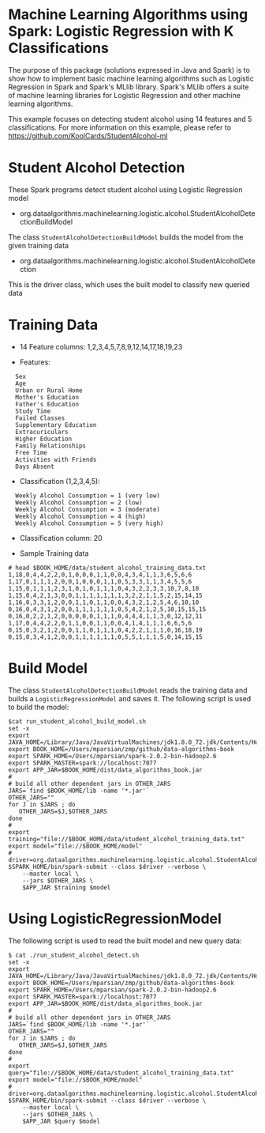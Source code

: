 Machine Learning Algorithms using Spark: Logistic Regression with K Classifications
===================================================================================
The purpose of this package (solutions expressed in Java 
and Spark) is to show how to implement basic machine learning 
algorithms such as Logistic Regression in Spark and Spark's 
MLlib library.  Spark's MLlib offers a suite of machine learning 
libraries for Logistic Regression and other machine learning
algorithms. 

This example focuses on detecting student alcohol using 14  features
and 5 classifications. For more information on this example, please 
refer to https://github.com/KoolCards/StudentAlcohol-ml


Student Alcohol Detection
=======================
These Spark programs detect student alcohol using Logistic Regression model 

* org.dataalgorithms.machinelearning.logistic.alcohol.StudentAlcoholDetectionBuildModel

The class ````StudentAlcoholDetectionBuildModel```` builds the model from the given training data

* org.dataalgorithms.machinelearning.logistic.alcohol.StudentAlcoholDetection

This is the driver class, which uses the built model to classify new queried data


Training Data
=============

* 14 Feature columns: 1,2,3,4,5,7,8,9,12,14,17,18,19,23

* Features:
````
  Sex
  Age
  Urban or Rural Home
  Mother's Education
  Father's Education
  Study Time
  Failed Classes
  Supplementary Education
  Extracuriculars
  Higher Education
  Family Relationships
  Free Time
  Activities with Friends
  Days Absent
````

* Classification (1,2,3,4,5):
````
  Weekly Alcohol Consumption = 1 (very low)
  Weekly Alcohol Consumption = 2 (low)
  Weekly Alcohol Consumption = 3 (moderate)
  Weekly Alcohol Consumption = 4 (high)
  Weekly Alcohol Consumption = 5 (very high)
````


* Classification column: 20 

* Sample Training data
````
# head $BOOK_HOME/data/student_alcohol_training_data.txt
1,18,0,4,4,2,2,0,1,0,0,0,1,1,0,0,4,3,4,1,1,3,6,5,6,6
1,17,0,1,1,1,2,0,0,1,0,0,0,1,1,0,5,3,3,1,1,3,4,5,5,6
1,15,0,1,1,1,2,3,1,0,1,0,1,1,1,0,4,3,2,2,3,3,10,7,8,10
1,15,0,4,2,1,3,0,0,1,1,1,1,1,1,1,3,2,2,1,1,5,2,15,14,15
1,16,0,3,3,1,2,0,0,1,1,0,1,1,0,0,4,3,2,1,2,5,4,6,10,10
0,16,0,4,3,1,2,0,0,1,1,1,1,1,1,0,5,4,2,1,2,5,10,15,15,15
0,16,0,2,2,1,2,0,0,0,0,0,1,1,1,0,4,4,4,1,1,3,0,12,12,11
1,17,0,4,4,2,2,0,1,1,0,0,1,1,0,0,4,1,4,1,1,1,6,6,5,6
0,15,0,3,2,1,2,0,0,1,1,0,1,1,1,0,4,2,2,1,1,1,0,16,18,19
0,15,0,3,4,1,2,0,0,1,1,1,1,1,1,0,5,5,1,1,1,5,0,14,15,15
````

Build Model
===========
The class ````StudentAlcoholDetectionBuildModel```` reads the training data and
builds a ````LogisticRegressionModel```` and saves it. The following script is 
used to build the model:

````
$cat run_student_alcohol_build_model.sh
set -x
export JAVA_HOME=/Library/Java/JavaVirtualMachines/jdk1.8.0_72.jdk/Contents/Home
export BOOK_HOME=/Users/mparsian/zmp/github/data-algorithms-book
export SPARK_HOME=/Users/mparsian/spark-2.0.2-bin-hadoop2.6
export SPARK_MASTER=spark://localhost:7077
export APP_JAR=$BOOK_HOME/dist/data_algorithms_book.jar
#
# build all other dependent jars in OTHER_JARS
JARS=`find $BOOK_HOME/lib -name '*.jar'`
OTHER_JARS=""
for J in $JARS ; do 
   OTHER_JARS=$J,$OTHER_JARS
done
#
export training="file://$BOOK_HOME/data/student_alcohol_training_data.txt"
export model="file://$BOOK_HOME/model"
#
driver=org.dataalgorithms.machinelearning.logistic.alcohol.StudentAlcoholDetectionBuildModel
$SPARK_HOME/bin/spark-submit --class $driver --verbose \
	--master local \
	--jars $OTHER_JARS \
	$APP_JAR $training $model
````



Using LogisticRegressionModel
=============================
The following script is used to read the built model and new query data:
````
$ cat ./run_student_alcohol_detect.sh
set -x
export JAVA_HOME=/Library/Java/JavaVirtualMachines/jdk1.8.0_72.jdk/Contents/Home
export BOOK_HOME=/Users/mparsian/zmp/github/data-algorithms-book
export SPARK_HOME=/Users/mparsian/spark-2.0.2-bin-hadoop2.6
export SPARK_MASTER=spark://localhost:7077
export APP_JAR=$BOOK_HOME/dist/data_algorithms_book.jar
#
# build all other dependent jars in OTHER_JARS
JARS=`find $BOOK_HOME/lib -name '*.jar'`
OTHER_JARS=""
for J in $JARS ; do 
   OTHER_JARS=$J,$OTHER_JARS
done
#
export query="file://$BOOK_HOME/data/student_alcohol_training_data.txt"
export model="file://$BOOK_HOME/model"
# 
driver=org.dataalgorithms.machinelearning.logistic.alcohol.StudentAlcoholDetection
$SPARK_HOME/bin/spark-submit --class $driver --verbose \
	--master local \
	--jars $OTHER_JARS \
	$APP_JAR $query $model

````